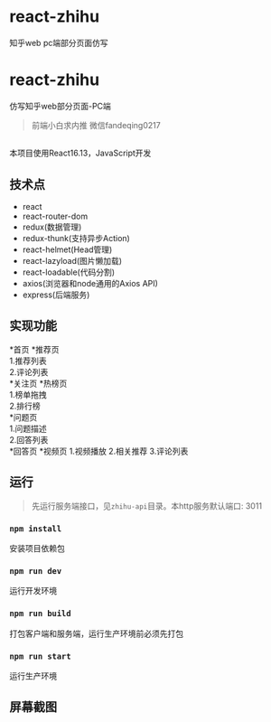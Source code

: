 # react-zhihu
知乎web pc端部分页面仿写
# react-zhihu
仿写知乎web部分页面-PC端

> 前端小白求内推 微信fandeqing0217

##
本项目使用React16.13，JavaScript开发

## 技术点
* react
* react-router-dom
* redux(数据管理)
* redux-thunk(支持异步Action)
* react-helmet(Head管理)
* react-lazyload(图片懒加载)
* react-loadable(代码分割)
* axios(浏览器和node通用的Axios API)
* express(后端服务)

## 实现功能
*首页
*推荐页<br/>
  1.推荐列表<br/>
  2.评论列表<br/>
*关注页
*热榜页<br/>
  1.榜单拖拽<br/>
  2.排行榜<br/>
*问题页<br/>
  1.问题描述<br/>
  2.回答列表<br/>
*回答页
*视频页
  1.视频播放
  2.相关推荐
  3.评论列表

## 运行
> 先运行服务端接口，见`zhihu-api`目录。本http服务默认端口: 3011

### `npm install`
安装项目依赖包

### `npm run dev`
运行开发环境

### `npm run build`
打包客户端和服务端，运行生产环境前必须先打包

### `npm run start`
运行生产环境

## 屏幕截图
<p align="center">
  
</p>
